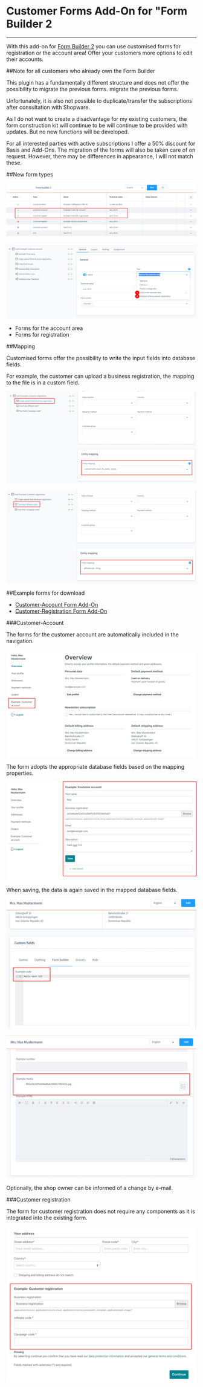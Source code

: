 # Customer Forms Add-On for "Form Builder 2

---

With this add-on for [Form Builder 2](../MoorlForms/index.md)
you can use customised forms for registration or the account area!
Offer your customers more options to edit their accounts.

##Note for all customers who already own the Form Builder

This plugin has a fundamentally different structure and does not offer the possibility to migrate the previous forms.
migrate the previous forms.

Unfortunately, it is also not possible to duplicate/transfer the subscriptions after consultation with Shopware.

As I do not want to create a disadvantage for my existing customers, the form construction kit will continue to be
will continue to be provided with updates. But no new functions will be developed.

For all interested parties with active subscriptions I offer a 50% discount for Basis and Add-Ons.
The migration of the forms will also be taken care of on request.
However, there may be differences in appearance, I will not match these.

##New form types

![](images/fbc-01.jpg)

![](images/fbc-04.jpg)

- Forms for the account area
- Forms for registration

##Mapping

Customised forms offer the possibility to write the input fields into database fields.

For example, the customer can upload a business registration, the mapping to the file is in a
custom field.

![](images/fbc-02.jpg)

![](images/fbc-03.jpg)

##Example forms for download

- [Customer-Account Form Add-On](examples/customer-account-add-on.json)
- [Customer-Registration Form Add-On](examples/customer-registration-add-on.json)

###Customer-Account

The forms for the customer account are automatically included in the navigation.

![](images/fbc-06.jpg)

The form adopts the appropriate database fields based on the mapping properties.

![](images/fbc-07.jpg)

When saving, the data is again saved in the mapped database fields.

![](images/fbc-08.jpg)

![](images/fbc-09.jpg)

Optionally, the shop owner can be informed of a change by e-mail.

###Customer registration

The form for customer registration does not require any components as it is integrated into the existing form.

![](images/fbc-05.jpg)
